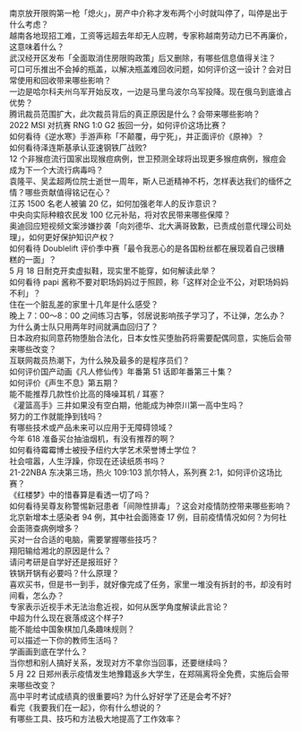 南京放开限购第一枪「熄火」，房产中介称才发布两个小时就叫停了，叫停是出于什么考虑？  
越南各地现招工难，工资等远超去年却无人应聘，专家称越南劳动力已不再廉价，这意味着什么？  
武汉经开区发布「全面取消住房限购政策」后又删除，有哪些信息值得关注？  
可口可乐推出不会掉的瓶盖，以解决瓶盖难回收问题，如何评价这一设计？会对日常使用和回收带来哪些影响？  
一边是哈尔科夫州乌军开始反攻，一边是马里乌波尔乌军投降。现在俄乌到底谁占优势？  
腾讯裁员范围扩大，此次裁员背后的真正原因是什么？会带来哪些影响？  
2022 MSI 对抗赛 RNG 1:0 G2 扳回一分，如何评价这场比赛？  
如何看待《逆水寒》手游声称「不颠覆，毋宁死」，并正面评价《原神》？  
如何看待泽连斯基承认亚速钢铁厂战败?  
12 个非猴痘流行国家出现猴痘病例，世卫预测全球将出现更多猴痘病例，猴痘会成为下一个大流行病毒吗？  
袁隆平、吴孟超两位院士逝世一周年，斯人已逝精神不朽，怎样表达我们的缅怀之情？哪些贡献值得铭记在心？  
江苏 1500 名老人被骗 20 亿，如何加强老年人的反诈意识？  
中央向实际种粮农民发 100 亿元补贴，将对农民带来哪些保障？  
奥迪回应短视频文案涉嫌抄袭「向刘德华、北大满哥致歉，已责成创意代理公司处理」，如何更好保护知识产权？  
如何看待 Doublelift 评价季中赛「最令我恶心的是各国粉丝都在展现着自己很糟糕的一面」？  
5 月 18 日耐克开卖虚拟鞋，现实里不能穿，如何解读此举？  
如何看待 papi 酱称不要对职场妈妈过于照顾，称「这样对企业不公，对职场妈妈不利」？  
住在一个脏乱差的家里十几年是什么感受？  
晚上 7：00～8：00 之间练习古筝，邻居说影响孩子学习了，不让弹，怎么办？  
为什么勇士队只用两年时间就满血回归了？  
日本政府拟同意药物堕胎合法化，日本女性买堕胎药将需要配偶同意，实施后会带来哪些改变？  
互联网裁员热潮下，为什么殃及最多的是程序员们？  
如何评价国产动画《凡人修仙传》年番第 51 话即年番第三十集？  
如何评价《声生不息》第五期？  
能不能推荐几款性价比高的降噪耳机 / 耳塞？  
《灌篮高手》三井如果没有空白期，他能成为神奈川第一高中生吗？  
努力的工作就能挣到钱吗？  
有哪些技术或产品未来可以应用于无障碍领域？  
今年 618 准备买台抽油烟机，有没有推荐的啊？  
如何看待霉霉博士被授予纽约大学艺术荣誉博士学位？  
社会喧嚣，人生浮躁，你现在还读纸质书吗？  
21-22NBA 东决第三场，热火 109:103 凯尔特人，系列赛 2:1，如何评价这场比赛？  
《红楼梦》中的惜春算是看透一切了吗？  
如何看待吴尊友称警惕新冠患者「间隙性排毒」？这会对疫情防控带来哪些影响？  
北京新增本土感染者 94 例，其中社会面筛查 17 例，目前疫情情况如何？为何社会面筛查病例增多？  
买对一台合适的电脑，需要掌握哪些技巧？  
翔阳输给湘北的原因是什么？  
请问考研是自学好还是报班好？  
铁锅开锅有必要吗？什么原理？  
喜欢买书，但是书一到手，就好像完成了任务，家里一堆没有拆封的书，却没有时间看，怎么办？  
专家表示近视手术无法治愈近视，如何从医学角度解读此言论？  
中超为什么现在衰落成这个样子?  
能不能给中国象棋加几条趣味规则？  
可以描述一下你的教师生活吗？  
学画画到底在学什么？  
当你想和别人搞好关系，发现对方不拿你当回事，还要继续吗？  
5 月 22 日郑州表示疫情发生地豫籍返乡大学生，在郑隔离将全免费，实施后会带来哪些改变？  
高中平时考试成绩真的很重要吗? 为什么好好学了还是会考不好?  
看完《我要我们在一起》，你有什么想说的？  
有哪些工具、技巧和方法极大地提高了工作效率？  
